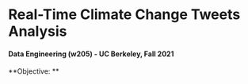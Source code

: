 # Real-Time Climate Change Tweets Analysis
#### Data Engineering (w205) - UC Berkeley, Fall 2021

**Objective: **

